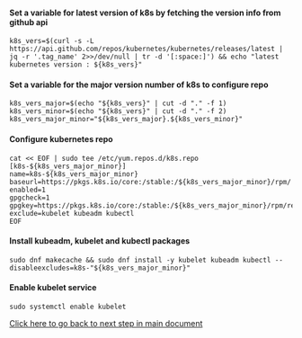 #### Set a variable for latest version of k8s by fetching the version info from github api
```
k8s_vers=$(curl -s -L https://api.github.com/repos/kubernetes/kubernetes/releases/latest | jq -r '.tag_name' 2>>/dev/null | tr -d '[:space:]') && echo "latest kubernetes version : ${k8s_vers}"
```
#### Set a variable for the major version number of k8s to configure repo
```
k8s_vers_major=$(echo "${k8s_vers}" | cut -d "." -f 1)
k8s_vers_minor=$(echo "${k8s_vers}" | cut -d "." -f 2)
k8s_vers_major_minor="${k8s_vers_major}.${k8s_vers_minor}"
```
#### Configure kubernetes repo
```
cat << EOF | sudo tee /etc/yum.repos.d/k8s.repo
[k8s-${k8s_vers_major_minor}]
name=k8s-${k8s_vers_major_minor}
baseurl=https://pkgs.k8s.io/core:/stable:/${k8s_vers_major_minor}/rpm/
enabled=1
gpgcheck=1
gpgkey=https://pkgs.k8s.io/core:/stable:/${k8s_vers_major_minor}/rpm/repodata/repomd.xml.key
exclude=kubelet kubeadm kubectl
EOF
```
#### Install kubeadm, kubelet and kubectl packages
```
sudo dnf makecache && sudo dnf install -y kubelet kubeadm kubectl --disableexcludes=k8s-"${k8s_vers_major_minor}"
```
#### Enable kubelet service
```
sudo systemctl enable kubelet
```
[Click here to go back to next step in main document](manual-install-k8s-cluster.md#step-8-allow-networks-in-firewalld-if-running-in-case-of-redhat-based-or-suse-based-systems)
